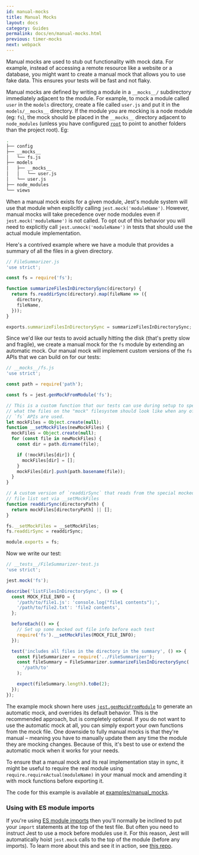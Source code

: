 ```yaml
---
id: manual-mocks
title: Manual Mocks
layout: docs
category: Guides
permalink: docs/en/manual-mocks.html
previous: timer-mocks
next: webpack
---
```


Manual mocks are used to stub out functionality with mock data. For example, instead of accessing a remote resource like a website or a database, you might want to create a manual mock that allows you to use fake data. This ensures your tests will be fast and not flaky.

Manual mocks are defined by writing a module in a `__mocks__/` subdirectory immediately adjacent to the module. For example, to mock a module called `user` in the `models` directory, create a file called `user.js` and put it in the `models/__mocks__` directory. If the module you are mocking is a node module (eg: `fs`), the mock should be placed in the `__mocks__` directory adjacent to `node_modules` (unless you have configured [`root`](/jest/docs/en/configuration.html#roots-array-string) to point to another folders than the project root). Eg:

```bash
.
├── config
├── __mocks__
│   └── fs.js
├── models
│   ├── __mocks__
│   │   └── user.js
│   └── user.js
├── node_modules
└── views
```

When a manual mock exists for a given module, Jest's module system will use that module when explicitly calling `jest.mock('moduleName')`. However, manual mocks will take precedence over node modules even if `jest.mock('moduleName')` is not called. To opt out of this behavior you will need to explicitly call `jest.unmock('moduleName')` in tests that should use the actual module implementation.

Here's a contrived example where we have a module that provides a summary of
all the files in a given directory.

```javascript
// FileSummarizer.js
'use strict';

const fs = require('fs');

function summarizeFilesInDirectorySync(directory) {
  return fs.readdirSync(directory).map(fileName => ({
    directory,
    fileName,
  }));
}

exports.summarizeFilesInDirectorySync = summarizeFilesInDirectorySync;
```

Since we'd like our tests to avoid actually hitting the disk (that's pretty
slow and fragile), we create a manual mock for the `fs` module by extending an
automatic mock. Our manual mock will implement custom versions of the `fs` APIs
that we can build on for our tests:

```javascript
// __mocks__/fs.js
'use strict';

const path = require('path');

const fs = jest.genMockFromModule('fs');

// This is a custom function that our tests can use during setup to specify
// what the files on the "mock" filesystem should look like when any of the
// `fs` APIs are used.
let mockFiles = Object.create(null);
function __setMockFiles(newMockFiles) {
  mockFiles = Object.create(null);
  for (const file in newMockFiles) {
    const dir = path.dirname(file);

    if (!mockFiles[dir]) {
      mockFiles[dir] = [];
    }
    mockFiles[dir].push(path.basename(file));
  }
}

// A custom version of `readdirSync` that reads from the special mocked out
// file list set via __setMockFiles
function readdirSync(directoryPath) {
  return mockFiles[directoryPath] || [];
}

fs.__setMockFiles = __setMockFiles;
fs.readdirSync = readdirSync;

module.exports = fs;
```

Now we write our test:

```javascript
// __tests__/FileSummarizer-test.js
'use strict';

jest.mock('fs');

describe('listFilesInDirectorySync', () => {
  const MOCK_FILE_INFO = {
    '/path/to/file1.js': 'console.log("file1 contents");',
    '/path/to/file2.txt': 'file2 contents',
  };

  beforeEach(() => {
    // Set up some mocked out file info before each test
    require('fs').__setMockFiles(MOCK_FILE_INFO);
  });

  test('includes all files in the directory in the summary', () => {
    const FileSummarizer = require('../FileSummarizer');
    const fileSummary = FileSummarizer.summarizeFilesInDirectorySync(
      '/path/to'
    );

    expect(fileSummary.length).toBe(2);
  });
});
```

The example mock shown here uses [`jest.genMockFromModule`](/jest/docs/jest-object.html#jestgenmockfrommodulemodulename)
to generate an automatic mock, and overrides its default behavior. This is the
recommended approach, but is completely optional. If you do not want to use the
automatic mock at all, you can simply export your own functions from the mock
file. One downside to fully manual mocks is that they're manual –
meaning you have to manually update them any time the module they are mocking
changes. Because of this, it's best to use or extend the automatic mock when it
works for your needs.

To ensure that a manual mock and its real implementation stay in sync, it might be useful to require the real module using `require.requireActual(moduleName)` in your manual mock and amending it with mock functions before exporting it.

The code for this example is available at
[examples/manual_mocks](https://github.com/facebook/jest/tree/master/examples/manual_mocks).

### Using with ES module imports

If you're using [ES module imports](https://developer.mozilla.org/en-US/docs/Web/JavaScript/Reference/Statements/import)
then you'll normally be inclined to put your `import` statements at the top of
the test file. But often you need to instruct Jest to use a mock before modules
use it. For this reason, Jest will automatically hoist `jest.mock` calls to the
top of the module (before any imports). To learn more about this and see it in
action, see [this repo](https://github.com/kentcdodds/how-jest-mocking-works).
